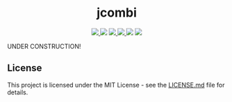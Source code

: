 <h1 align="center">
  jcombi
</h1>
<p align="center">
  <a href="https://github.com/kfurtak1024/jcombi/releases/latest">
    <img src="https://img.shields.io/github/v/release/kfurtak1024/jcombi">
  </a>
  <a>
    <img src="https://img.shields.io/github/workflow/status/kfurtak1024/jcombi/Java%20CI%20with%20Maven/main">
  </a>
  <a href="https://lgtm.com/projects/g/kfurtak1024/jcombi">
    <img src="https://img.shields.io/lgtm/grade/java/github/kfurtak1024/jcombi">
  </a>
  <a href="https://github.com/kfurtak1024/jcombi/workflows/CodeQL">
    <img src="https://github.com/kfurtak1024/jcombi/workflows/CodeQL/badge.svg">
  </a>
  <a>
    <img src="https://img.shields.io/badge/jdk-11-brightgreen.svg?logo=java">
  </a>
  <a href="https://opensource.org/licenses/MIT">
    <img src="https://img.shields.io/badge/license-MIT-blue.svg">
  </a>
</p>

UNDER CONSTRUCTION!

## License
This project is licensed under the MIT License - see the [LICENSE.md](https://github.com/kfurtak1024/jcombi/blob/master/LICENSE) file for details.
